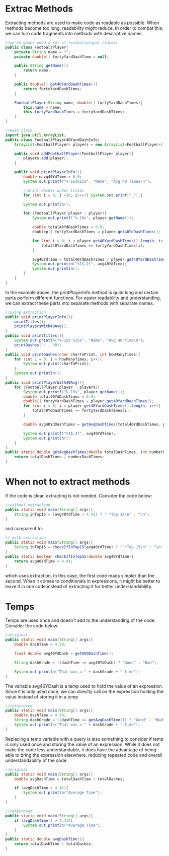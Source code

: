# Extrac Methods

Extracting methods are used to make code as readable as possible. When methods become too long, readability might reduce. In order to combat this, we can turn code fragments into methods with descriptive names.
~~~Java
//we're gonna need a lot of footballplayer classes
public class FootballPlayer{
    private String name = "";
    private double[] fortyYardDashTime = null;

    public String getName(){
        return name;
    }

    public double[] get40YardDashTimes(){
        return fortyYardDashTimes;
    }

    FootballPlayer(String name, double[] fortyYardDashTimes){
        this.name = name;
        this.fortyYardDashTimes = fortyYardDashTimes;
    }
}
~~~
~~~Java
//main class
import java.util.ArrayList;
public class FootballPlayer40YardDashInfo{
    ArrayList<FootballPlayer> players = new ArrayList<FootballPlayer>();

    public void addFootballPlayer(FootballPlayer player){
        players.add(player);
    }

    public void printPlayerInfo(){
        double eavg40YdTime = 0.0;
        System.out.printf("%-15s%15s", "Name", "Avg 40 Times\n");

        //print dashes under titles
        for (int i = 0; i <30; i++>){ System.out.print("_");}

        System.out.println();

        for (FootballPlayer player : player){
            System.out.printf("%-19s", player.getName());

            double total40YdDashTimes = 0.0;
            doublep[] fortyYardDashTimes = player.get40YdDashTimes();

            for (int i = 0; i < player.get40YardDashTimes().length; i++){
                total40YardDashTimes += fortyYardDashTimes[i];
            }

            avg40YdTime = total40YdDashTimes / player.get40YardDashTimes().length;
            System.out.println("%1$.2f", avg40YdTime);
            System.out.println();
        }
    }
}
~~~
In the example above, the printPlayerInfo method is quite long and certain parts perform different functions. For easier readability and understanding, we can extract these parts into separate methods with separate names.
~~~Java
//using extraction
public void printPlayerInfo(){
    printTitles();
    printPlayersWith40Avg();
}
public void printTitles(){
    System.out.println("%-15s %15s", "Name", "Avg 40 Time\n");
    printDashes('-', 30);
}
public void printDashes(char charToPrint, int howManyTimes){
    for (int 1 = 0; i < howManyTimes; i++){
        System.out.print(charToPrint);
    }
    System.out.println();
}
public void printPlayerWith40Avg(){
    for (FootballPlayer player : players){
        System.out.printf("%-19s", player.getName());
        double total40YdDashTimes = 0.0;
        double[] fortyYardDashTimes = player.get40YardDashTimes();
        for (int i = 0; i < player.get40YardDashTimes().length; i++){
            total40YdDashTimes += fortyYardDashTimes[i];
        }

        double avg40YdDashTimes = getAvgDashTimes(total40YdDashTimes, player.get40YardDashTimes().length);

        System.out.printf("%1$.2f", avg40YdTime);
        System.out.println():
    }
}
public static double getAvgDashTimes(double totalDashTimes, int numberDashTimes){
    return totalDashTimes / numberDashTimes;
}
~~~
# When not to extract methods

If the code is clear, extracting is not needed. Consider the code below:
~~~Java
//without extraction
public static void main(String[] args){
    String inTop15 = (avg40YdTime < 4.41) ? " *Top 15\n" : "\n";
}
~~~
and compare it to:
~~~Java
// with extraction
public static void main(String[] args){
    String inTop15 = checkIfInTop15(avg40YdTime) ? " *Top 15\n" : "\n"
}
public static boolean checkIfInTop15(double avg40YdTime){
    return avg40YdTime < 4.41;
}
~~~
which uses extraction. In this case, the first code reads simpler than the second. When it comes to conditionals in expressions, it might be better to leave it in one code instead of extracting it for better understandability.

# Temps

Temps are used once and doesn't add to the understanding of the code. Consider the code below:
~~~Java
//original
public static void main(String[] args){
    double dashTime = 4.50;

    final double avg40YdDash = getAVGDashTime();

    String dashGrade = ((dashTime <= avg40YdDash) ? "Good" : "Bad");

    System.out.println("That was a " + dashGrade + " time");
}
~~~
The variable avg40YDash is a temp used to hold the value of an expression. Since it is only used once, we can directly call on the expression holding the value instead of storing it in a temp
~~~Java
//refactored
public static void main(String[] args){
    double dashTime = 4.50;
    String dashGrade = ((dashTime <= getAvgDashTime()) ? "Good" : "Bad");
    System.out.println("That was a " + dashGrade + " time");
}
~~~
Replacing a temp variable with a query is also something to consider if temp is only used once and storing the value of an expression. While it does not make the code less understandable, it does have the advantage of being able to bring the expression elsewhere, reducing repeated code and overall understandability of the code.
~~~Java
//original
public static void main(String[] args){
    double avgDashTime = totalDashTime / totalDashes;

    if (avgDashTime > 4.41){
        System.out.println("Average Time");
    }
}
~~~
~~~Java
//refactored 
public static void main(String[] args){
    if (avgDashTime() > 4.41){
        System.out.println("Average Time");
    }
}
public static double avgDashTime(){
    return totalDashTime / totalDashes;
}
~~~
